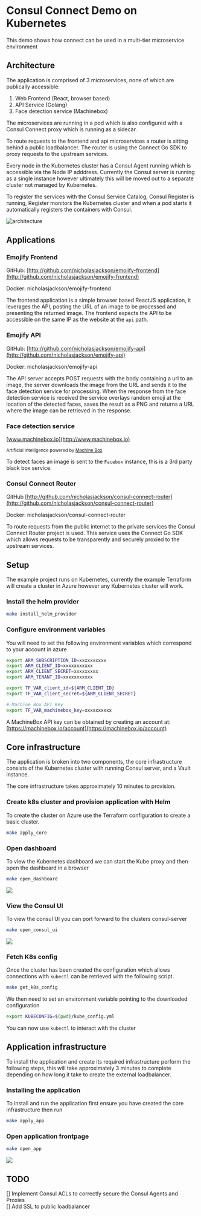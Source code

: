 # Consul Connect Demo on Kubernetes

This demo shows how connect can be used in a multi-tier microservice environment

## Architecture
The application is comprised of 3 microservices, none of which are publically accessible:
1. Web Frontend (React, browser based)
1. API Service (Golang)
1. Face detection service (Machinebox)

The microservices are running in a pod which is also configured with a Consul Connect proxy which is running as a sidecar.

To route requests to the frontend and api microservices a router is sitting behind a public loadbalancer.  The router is using the Connect Go SDK to proxy requests to the upstream services.

Every node in the Kubernetes cluster has a Consul Agent running which is accessible via the Node IP adddress.  Currently the Consul server is running as a single instance however ultimately this will be moved out to a separate cluster not managed by Kubernetes.

To register the services with the Consul Service Catalog, Consul Register is running, Register monitors the Kubernetes cluster and when a pod starts it automatically registers the containers with Consul.

![architecture](./assets/k8s_demo.png)

## Applications

### Emojify Frontend
GitHub: [http://github.com/nicholasjackson/emojify-frontend](http://github.com/nicholasjackson/emojify-frontend)

Docker: nicholasjackson/emojify-frontend

The frontend application is a simple browser based ReactJS application, it leverages the API, posting the URL of an image to be processed and presenting the returned image.  The frontend expects the API to be accessible on the same IP as the website at the `api` path.

### Emojify API
GitHub: [http://github.com/nicholasjackson/emojify-api](http://github.com/nicholasjackson/emojify-api)

Docker: nicholasjackson/emojify-api

The API server accepts POST requests with the body containing a url to an image, the server downloads the image from the URL and sends it to the face detection service for processing.  When the response from the face detection service is received the service overlays random emoji at the location of the detected faces, saves the result as a PNG and returns a URL where the image can be retrieved in the response.

### Face detection service
[www.machinebox.io](http://www.machinebox.io)

<small>
	Artificial Intelligence powered by <a href='https://machinebox.io/' target='_blank'>Machine Box</a>
</small>

To detect faces an image is sent to the `Facebox` instance, this is a 3rd party black box service.

### Consul Connect Router
GitHub [http://github.com/nicholasjackson/consul-connect-router](http://github.com/nicholasjackson/consul-connect-router)

Docker: nicholasjackson/consul-connect-router

To route requests from the public internet to the private services the Consul Connect Router project is used.  This service uses the  Connect Go SDK which allows requests to be transparently and securely proxied to the upstream services.


## Setup
The example project runs on Kubernetes, currently the example Terraform will create a cluster in Azure however any Kubernetes cluster will work.

### Install the helm provider

```bash
make install_helm_provider
```

### Configure environment variables
You will need to set the following environment variables which correspond to your account in azure

```bash
export ARM_SUBSCRIPTION_ID=xxxxxxxxxx
export ARM_CLIENT_ID=xxxxxxxxxxx
export ARM_CLIENT_SECRET=xxxxxxxxx
export ARM_TENANT_ID=xxxxxxxxxxx

export TF_VAR_client_id=${ARM_CLIENT_ID}
export TF_VAR_client_secret=${ARM_CLIENT_SECRET}

# Machine Box API Key
export TF_VAR_machinebox_key=xxxxxxxxxx
```

A MachineBox API key can be obtained by creating an account at: [https://machinebox.io/account](https://machinebox.io/account)

## Core infrastructure
The application is broken into two components, the core infrastructure consists of the Kubernetes cluster with running Consul server, and a Vault instance.

The core infrastructure takes approximately 10 minutes to provision.

### Create k8s cluster and provision application with Helm
To create the cluster on Azure use the Terraform configuration to create a basic cluster.

```bash
make apply_core
```

### Open dashboard
To view the Kubernetes dashboard we can start the Kube proxy and then open the dashboard in a browser

```bash
make open_dashboard
```
![](./assets/k8s_dashboard.png)

### View the Consul UI
To view the consul UI you can port forward to the clusters consul-server

```bash
make open_consul_ui
```

![](./assets/consul_ui.png)

### Fetch K8s config
Once the cluster has been created the configuration which allows connections with `kubectl` can be retrieved with the following script.

```bash
make get_k8s_config
```

We then need to set an environment variable pointing to the downloaded configuration

```bash
export KUBECONFIG=$(pwd)/kube_config.yml
```

You can now use `kubectl` to interact with the cluster

## Application infrastructure
To install the application and create its required infrastructure perform the following steps, this will take approximately 3 minutes to complete depending on how long it take to create the external loadbalancer.

### Installing the application
To install and run the application first ensure you have created the core infrastructure then run

```bash
make apply_app
```

### Open application frontpage

```bash
make open_app
```

![](./assets/app.png)

## TODO
[] Implement Consul ACLs to correctly secure the Consul Agents and Proxies  
[] Add SSL to public loadbalancer
